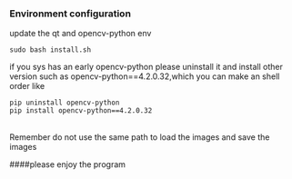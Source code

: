 ### Environment configuration

update the qt and opencv-python env
~~~shell
sudo bash install.sh
~~~

if you sys has an early opencv-python please uninstall it and install other version
such as opencv-python==4.2.0.32,which you can make an shell order like
~~~shell
pip uninstall opencv-python
pip install opencv-python==4.2.0.32
~~~
<br>
Remember do not use the same path to load the images and save the images

####please enjoy the program